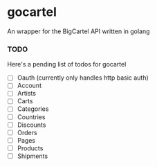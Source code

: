 # gocartel
An wrapper for the BigCartel API written in golang


### TODO
Here's a pending list of todos for gocartel
- [ ] Oauth (currently only handles http basic auth)
- [ ] Account
- [ ] Artists
- [ ] Carts
- [ ] Categories
- [ ] Countries
- [ ] Discounts
- [ ] Orders
- [ ] Pages
- [ ] Products
- [ ] Shipments
